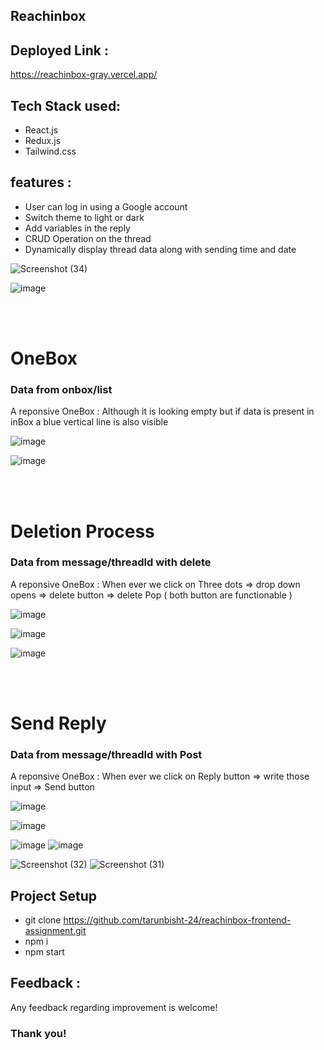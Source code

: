 ## Reachinbox

## Deployed Link :
https://reachinbox-gray.vercel.app/

## Tech Stack used:
* React.js
* Redux.js
* Tailwind.css

## features :
* User can log in using a Google account
* Switch theme to light or dark
* Add variables in the reply
* CRUD Operation on the thread
* Dynamically display thread data along with sending time and date

![Screenshot (34)](https://github.com/user-attachments/assets/4fa610e9-36e7-49f4-ae17-7afd50478344)

![image](https://github.com/user-attachments/assets/aaf29635-d392-4936-898c-fe7d8a1b723c)


<br></br>
<h1>OneBox</h1> <h3>Data from onbox/list</h3>
<p>A reponsive OneBox : Although it is looking empty but if data is present in inBox a blue  vertical line is also visible</p>

![image](https://github.com/user-attachments/assets/a4769a38-3d36-41a3-8f43-9fd975fc6479)

![image](https://github.com/user-attachments/assets/830bfa23-b138-4d4e-94f0-bbc5d49d0536)

<br></br>
<h1>Deletion Process </h1> <h3>Data from message/threadId with delete</h3>
<p>A reponsive OneBox : When ever we click on Three dots => drop down opens => delete button => delete Pop ( both button are functionable )</p>

![image](https://github.com/user-attachments/assets/750cf8b6-5778-4da6-97a9-ec6acfd14130)

![image](https://github.com/user-attachments/assets/084f6724-f665-4cfd-939b-70ef6adc70a3)

![image](https://github.com/user-attachments/assets/6a31f668-d7be-49e6-a9bf-835faaf37cd5)

<br></br>
<h1>Send Reply</h1> <h3>Data from message/threadId with Post</h3>
<p>A reponsive OneBox : When ever we click on Reply button => write those input => Send button </p>

![image](https://github.com/user-attachments/assets/e959cdd0-432a-4b19-b680-1433472d554f)


![image](https://github.com/user-attachments/assets/2896335e-4834-4042-aab2-43a940b7314f)

![image](https://github.com/user-attachments/assets/940421f8-231e-4e07-a1af-6536d78cce87)
![image](https://github.com/user-attachments/assets/56db168d-9bab-44ad-807a-ae6b2c1f189e)

![Screenshot (32)](https://github.com/user-attachments/assets/1fa80fce-063f-4c69-925f-478f4799c87e)
![Screenshot (31)](https://github.com/user-attachments/assets/5dfa503c-99a8-42f0-8766-ab96b46c251c)


## Project Setup

* git clone https://github.com/tarunbisht-24/reachinbox-frontend-assignment.git
* npm i
* npm start

## Feedback :
Any feedback regarding improvement is welcome!

### Thank you!
